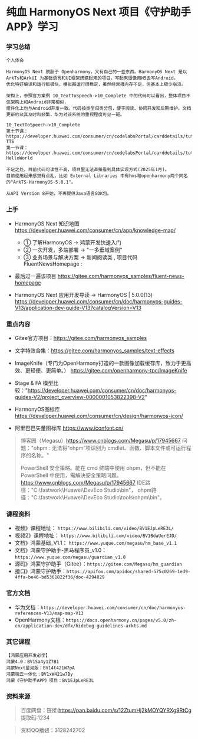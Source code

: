 # 纯血 HarmonyOS Next 项目《守护助手APP》学习

### 学习总结
```
个人体会

HarmonyOS Next 脱胎于 Openharmony，又有自己的一些东西。HarmonyOS Next 是以 ArkTs和ArkUI 为基础语言和UI框架搭建起来的项目，写起来很像用H5去写Android。
优化特好编译和运行都极快，模拟器运行很稳定，虽然经常报内存不足，但基本上极少崩溃。

架构上，参照官方案例 10_TextToSpeech->10_Complete 中的代码可以看出，整体项目不仅架构上和Android非常相似，
组件化上也与Android开发一致。代码按类型归类分包，便于阅读、协同开发和后期维护。文档更新的及其及时和频繁，华为对该系统的重视程度可见一斑。

10_TextToSpeech->10_Complete
第十节课：https://developer.huawei.com/consumer/cn/codelabsPortal/carddetails/tutorials_Next-TTS
第一节课：https://developer.huawei.com/consumer/cn/codelabsPortal/carddetails/tutorials_Next-HelloWorld

不足之处，目前代码可读性不高，项目里无法直接看到具体实现方式(2025年1月)。
目前使用起来感觉有点乱，比如 External Libraries 中有hms和openharmony两个同名的"ArkTS-HarmonyOS-5.0.1"。

从API Version 8开始，不再提供Java语言SDK包。
```

### 上手
- HarmonyOS Next 知识地图
https://developer.huawei.com/consumer/cn/app/knowledge-map/
  - ① 了解HarmonyOS     ->   鸿蒙开发快速入门
  - ② 一次开发，多端部署  ->  "一多垂域案例"
  - ③ 业务场景与解决方案  ->  新闻阅读类 , 项目代码 FluentNewsHomepage :
- 最后过一遍该项目
https://gitee.com/harmonyos_samples/fluent-news-homepage

- HarmonyOS Next 应用开发导读 -> HarmonyOS | 5.0.0(13)
https://developer.huawei.com/consumer/cn/doc/harmonyos-guides-V13/application-dev-guide-V13?catalogVersion=V13

### 重点内容

- Gitee官方项目：https://gitee.com/harmonyos_samples
- 文字特效合集：https://gitee.com/harmonyos_samples/text-effects
- ImageKnife（专门为OpenHarmony打造的一款图像加载缓存库，致力于更高效、更轻便、更简单。）
  https://gitee.com/openharmony-tpc/ImageKnife
- Stage & FA 模型比较："https://developer.huawei.com/consumer/cn/doc/harmonyos-guides-V2/project_overview-0000001053822398-V2"

- HarmonyOS图标库 https://developer.huawei.com/consumer/cn/design/harmonyos-icon/
- 阿里巴巴矢量图标库 https://www.iconfont.cn/

> 博客园（Megasu）https://www.cnblogs.com/Megasu/p/17945667
> 问题："ohpm : 无法将“ohpm”项识别为 cmdlet、函数、脚本文件或可运行程序的名称。"
>
> PowerShell 安全策略。能在 cmd 终端中使用 ohpm，但不能在 PowerShell
> 中使用，需解决安全策略问题。 https://www.cnblogs.com/Megasu/p/17945667
> IDE路径："C:\fastwork\Huawei\DevEco Studio\bin"，
> ohpm路径："C:\fastwork\Huawei\DevEco Studio\tools\ohpm\bin"。


### 课程资料

- 视频》课程地址： `https://www.bilibili.com/video/BV1EJpLeRE3L/`
- 视频2》课程地址： `https://www.bilibili.com/video/BV1BdaUerEJD/`
- 文档》鸿蒙基础_V1.1： `https://www.yuque.com/megasu/hm_base_v1.1`
- 文档》鸿蒙守护助手-黑马程序员_v1.0： `https://www.yuque.com/megasu/guardian_v1.0`
- 源码》鸿蒙守护助手（Gitee）：`https://gitee.com/Megasu/hm_guardian`
- 接口》鸿蒙守护助手：`https://apifox.com/apidoc/shared-575c0269-1ed9-4ffa-be46-bd5361822f36/doc-4294029`

### 官方文档

- 华为文档：`https://developer.huawei.com/consumer/cn/doc/harmonyos-references-V13/map-map-V13`
- OpenHarmony文档：`https://docs.openharmony.cn/pages/v5.0/zh-cn/application-dev/dfx/hidebug-guidelines-arkts.md`

### 其它课程

```
【鸿蒙应用开发必学】
鸿蒙4.0：BV1Sa4y1Z7B1
鸿蒙Next星河版：BV14t421W7pA
鸿蒙端云一体化：BV1xW421w7By
鸿蒙《守护助手APP》项目：BV1EJpLeRE3L
```

### 资料来源

> 百度网盘：链接:https://pan.baidu.com/s/12ZtumHj2kMOYQYRXg9RtCg 提取码:1234

> 资料QQ播妞：3128242702
